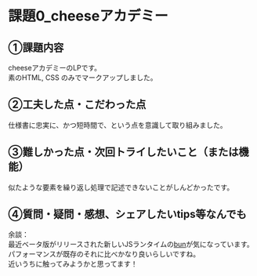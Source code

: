 # 課題0_cheeseアカデミー

## ①課題内容

cheeseアカデミーのLPです。  
素のHTML, CSS のみでマークアップしました。  

## ②工夫した点・こだわった点

仕様書に忠実に、かつ短時間で、という点を意識して取り組みました。  

## ③難しかった点・次回トライしたいこと（または機能）

似たような要素を繰り返し処理で記述できないことがしんどかったです。  

## ④質問・疑問・感想、シェアしたいtips等なんでも

余談：  
最近ベータ版がリリースされた新しいJSランタイムの[bun](https://bun.sh/)が気になっています。  
パフォーマンスが既存のそれに比べかなり良いらしいですね。  
近いうちに触ってみようかと思ってます！  
